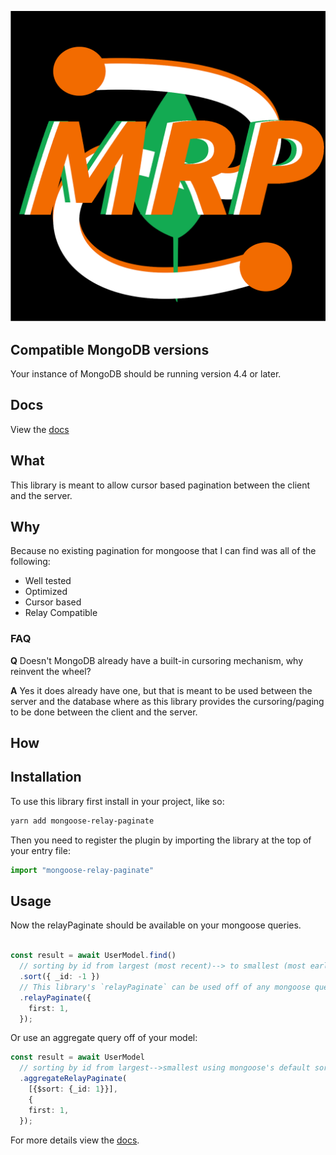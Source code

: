 <p align="center">
  <img src="./mongoose-relay-paginate/static/img/logo.png" />
</p>

## Compatible MongoDB versions

Your instance of MongoDB should be running version 4.4 or later.

## Docs

View the [docs](https://johnsonjo4531.github.io/mongoose-relay-paginate/)

## What

This library is meant to allow cursor based pagination between the client and the server.

## Why

Because no existing pagination for mongoose that I can find was all of the following:

- Well tested
- Optimized
- Cursor based
- Relay Compatible

### FAQ

**Q** Doesn't MongoDB already have a built-in cursoring mechanism, why reinvent the wheel?

**A** Yes it does already have one, but that is meant to be used between the server and the database where as this library provides the cursoring/paging to be done between the client and the server.

## How

## Installation

To use this library first install in your project, like so:

```bash
yarn add mongoose-relay-paginate
```

Then you need to register the plugin by importing the library at the top of your entry file:

```ts
import "mongoose-relay-paginate"
```

## Usage

Now the relayPaginate should be available on your mongoose queries.


```ts

const result = await UserModel.find()
  // sorting by id from largest (most recent)--> to smallest (most early) using mongoose's default sort.
  .sort({ _id: -1 })
  // This library's `relayPaginate` can be used off of any mongoose query.
  .relayPaginate({
    first: 1,
  });
```

Or use an aggregate query off of your model:

```ts
const result = await UserModel
  // sorting by id from largest-->smallest using mongoose's default sort.
  .aggregateRelayPaginate(
    [{$sort: {_id: 1}}],
    {
    first: 1,
  });
```

For more details view the [docs](https://johnsonjo4531.github.io/mongoose-relay-paginate/).
